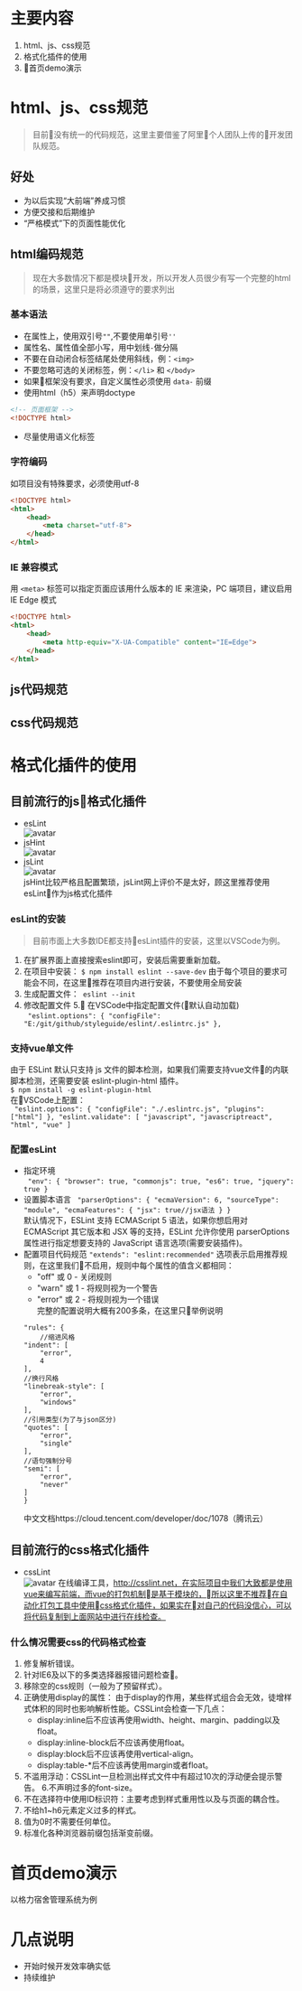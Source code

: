 # 主要内容
1. html、js、css规范
2. 格式化插件的使用
3. 首页demo演示
# html、js、css规范
> 目前没有统一的代码规范，这里主要借鉴了阿里个人团队上传的开发团队规范。
## 好处
* 为以后实现“大前端”养成习惯
* 方便交接和后期维护
* “严格模式”下的页面性能优化
## html编码规范
> 现在大多数情况下都是模块开发，所以开发人员很少有写一个完整的html的场景，这里只是将必须遵守的要求列出
### 基本语法
* 在属性上，使用双引号`` "" ``,不要使用单引号`` '' ``
* 属性名、属性值全部小写，用中划线``-``做分隔
* 不要在自动闭合标签结尾处使用斜线，例：`<img>`
* 不要忽略可选的关闭标签，例：`</li>` 和 `</body>`
* 如果框架没有要求，自定义属性必须使用 `data-` 前缀
* 使用html（h5）来声明doctype
```html
<!-- 页面框架 -->
<!DOCTYPE html>
```
* 尽量使用语义化标签
### 字符编码
如项目没有特殊要求，必须使用utf-8
```html
<!DOCTYPE html>
<html>
    <head>
        <meta charset="utf-8">
    </head>
</html>
```
### IE 兼容模式
用 `<meta>` 标签可以指定页面应该用什么版本的 IE 来渲染，PC 端项目，建议启用 IE Edge 模式
```html
<!DOCTYPE html>
<html>
    <head>
        <meta http-equiv="X-UA-Compatible" content="IE=Edge">
    </head>
</html>
```
## js代码规范
## css代码规范
# 格式化插件的使用
## 目前流行的js格式化插件
* esLint  
![avatar](img/esLint.png)
* jsHint  
![avatar](img/jsHint.png)
* jsLint  
![avatar](img/jsLint.png)  
jsHint比较严格且配置繁琐，jsLint网上评价不是太好，顾这里推荐使用esLint作为js格式化插件
### esLint的安装
>目前市面上大多数IDE都支持esLint插件的安装，这里以VSCode为例。
1. 在扩展界面上直接搜索eslint即可，安装后需要重新加载。
2. 在项目中安装：
``$ npm install eslint --save-dev``
由于每个项目的要求可能会不同，在这里推荐在项目内进行安装，不要使用全局安装
3. 生成配置文件：`` eslint --init``
4. 修改配置文件
5. 在VSCode中指定配置文件(默认自动加载)  
`` "eslint.options": {
    "configFile": "E:/git/github/styleguide/eslint/.eslintrc.js"
},``
### 支持vue单文件
由于 ESLint 默认只支持 js 文件的脚本检测，如果我们需要支持vue文件的内联脚本检测，还需要安装 eslint-plugin-html 插件。  
``$ npm install -g eslint-plugin-html``  
在VSCode上配置：  
`` "eslint.options": {
    "configFile": "./.eslintrc.js",
    "plugins": ["html"]
},
"eslint.validate": [
    "javascript",
    "javascriptreact",
    "html",
    "vue"
]``
### 配置esLint
* 指定环境  
`` "env": {
    "browser": true,
    "commonjs": true,
    "es6": true,
    "jquery": true
}``
* 设置脚本语言
`` "parserOptions": {
    "ecmaVersion": 6,
    "sourceType": "module",
    "ecmaFeatures": {
        "jsx": true//jsx语法
    }
}``  
默认情况下，ESLint 支持 ECMAScript 5 语法，如果你想启用对 ECMAScript 其它版本和 JSX 等的支持，ESLint 允许你使用 parserOptions 属性进行指定想要支持的 JavaScript 语言选项(需要安装插件)。
* 配置项目代码规范
``"extends": "eslint:recommended"`` 选项表示启用推荐规则，在这里我们不启用，规则中每个属性的值含义都相同：
    * "off" 或 0 - 关闭规则
    * "warn" 或 1 - 将规则视为一个警告
    * "error" 或 2 - 将规则视为一个错误  
    完整的配置说明大概有200多条，在这里只举例说明  
    ``` 
    "rules": {
        //缩进风格  
    "indent": [  
        "error",  
        4  
    ],
    //换行风格
    "linebreak-style": [
        "error",
        "windows"
    ],
    //引用类型(为了与json区分)
    "quotes": [
        "error",
        "single"
    ],
    //语句强制分号
    "semi": [
        "error",
        "never"
    ]
    }
    ```
    中文文档https://cloud.tencent.com/developer/doc/1078（腾讯云）
## 目前流行的css格式化插件
* cssLint  
![avatar](img/cssLint.png)
在线编译工具，http://csslint.net，在实际项目中我们大致都是使用vue来编写前端，而vue的打包机制是基于模块的，所以这里不推荐在自动化打包工具中使用css格式化插件，如果实在对自己的代码没信心，可以将代码复制到上面网站中进行在线检查。  
### 什么情况需要css的代码格式检查
1. 修复解析错误。
2. 针对IE6及以下的多类选择器报错问题检查。
3. 移除空的css规则（一般为了预留样式）。
4. 正确使用display的属性：
由于display的作用，某些样式组合会无效，徒增样式体积的同时也影响解析性能。CSSLint会检查一下几点：
    * display:inline后不应该再使用width、height、margin、padding以及float。
    * display:inline-block后不应该再使用float。
    * display:block后不应该再使用vertical-align。
    * display:table-*后不应该再使用margin或者float。
5. 不滥用浮动：CSSLint一旦检测出样式文件中有超过10次的浮动便会提示警告。
6.不声明过多的font-size。
7. 不在选择符中使用ID标识符：主要考虑到样式重用性以及与页面的耦合性。
8. 不给h1~h6元素定义过多的样式。 
10. 值为0时不需要任何单位。
11. 标准化各种浏览器前缀包括渐变前缀。
# 首页demo演示
以格力宿舍管理系统为例
# 几点说明
* 开始时候开发效率确实低
* 持续维护


